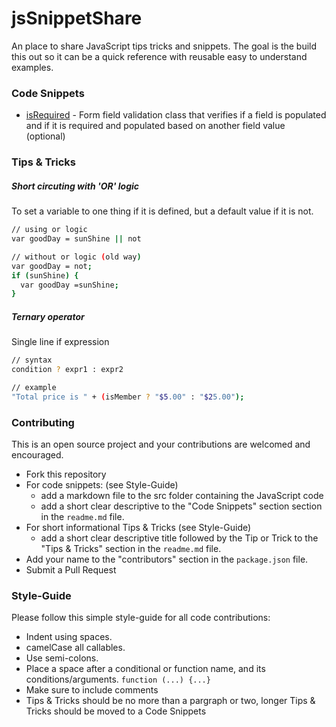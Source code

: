 # jsSnippetShare
An place to share JavaScript tips tricks and snippets. The goal is the build this out so it can be a quick reference with reusable easy to understand examples.

### Code Snippets
* [isRequired] - Form field validation class that verifies if a field is populated and if it is required and populated based on another field value (optional)

### Tips & Tricks

##### Short circuting with 'OR' logic

To set a variable to one thing if it is defined, but a default value if it is not.
```sh
// using or logic
var goodDay = sunShine || not
```
```sh
// without or logic (old way)
var goodDay = not;
if (sunShine) {
  var goodDay =sunShine;
}
```

##### Ternary operator

Single line if expression

```sh
// syntax
condition ? expr1 : expr2
```
```sh
// example
"Total price is " + (isMember ? "$5.00" : "$25.00");
```

### Contributing ##
This is an open source project and your contributions are welcomed and encouraged.

- Fork this repository
- For code snippets: (see Style-Guide)
   - add a markdown file to the src folder containing the JavaScript code
   - add a short clear descriptive to the "Code Snippets" section section in the `readme.md` file.
- For short informational Tips & Tricks (see Style-Guide)
   - add a short clear descriptive title followed by the Tip or Trick to the "Tips & Tricks" section in the `readme.md` file.
- Add your name to the "contributors" section in the `package.json` file.
- Submit a Pull Request

### Style-Guide ###
Please follow this simple style-guide for all code contributions:

* Indent using spaces.
* camelCase all callables.
* Use semi-colons.
* Place a space after a conditional or function name, and its conditions/arguments. `function (...) {...}`
* Make sure to include comments
* Tips & Tricks should be no more than a pargraph or two, longer Tips & Tricks should be moved to a Code Snippets

[isRequired]: <https://github.com/jwalker724/jsSnippetShare/blob/master/src/isrequired.md>
